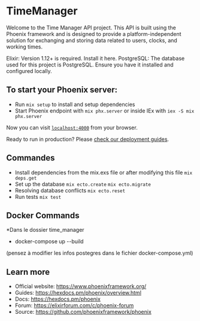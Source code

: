 # TimeManager

Welcome to the Time Manager API project. This API is built using the Phoenix framework and is designed to provide a platform-independent solution for exchanging and storing data related to users, clocks, and working times.

Elixir: Version 1.12+ is required. Install it here.
PostgreSQL: The database used for this project is PostgreSQL. Ensure you have it installed and configured locally.


## To start your Phoenix server:

  * Run `mix setup` to install and setup dependencies
  * Start Phoenix endpoint with `mix phx.server` or inside IEx with `iex -S mix phx.server`

Now you can visit [`localhost:4000`](http://localhost:4000) from your browser.

Ready to run in production? Please [check our deployment guides](https://hexdocs.pm/phoenix/deployment.html).


## Commandes

  * Install dependencies from the mix.exs file or after modifying this file
  `mix deps.get`
  * Set up the database
  `mix ecto.create`
  `mix ecto.migrate`
  * Resolving database conflicts 
  `mix ecto.reset`
  * Run tests 
  `mix test`

## Docker Commands

 *Dans le dossier time_manager
  - docker-compose up --build

(pensez à modifier les infos postegres dans le fichier docker-compose.yml)


## Learn more

  * Official website: https://www.phoenixframework.org/
  * Guides: https://hexdocs.pm/phoenix/overview.html
  * Docs: https://hexdocs.pm/phoenix
  * Forum: https://elixirforum.com/c/phoenix-forum
  * Source: https://github.com/phoenixframework/phoenix


